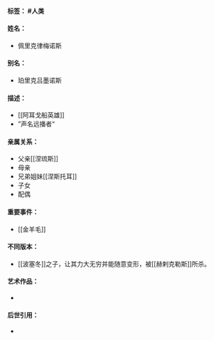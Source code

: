 #### 标签： #人类
#### 姓名：
- 佩里克律梅诺斯
#### 别名：
- 珀里克吕墨诺斯
#### 描述：
- [[阿耳戈船英雄]]
- ”声名远播者“
#### 亲属关系：
- 父亲[[涅琉斯]]
- 母亲
- 兄弟姐妹[[涅斯托耳]]
- 子女
- 配偶
#### 重要事件：
- [[金羊毛]]
#### 不同版本：
- [[波塞冬]]之子，让其力大无穷并能随意变形，被[[赫剌克勒斯]]所杀。
#### 艺术作品：
- 
#### 后世引用：
- 